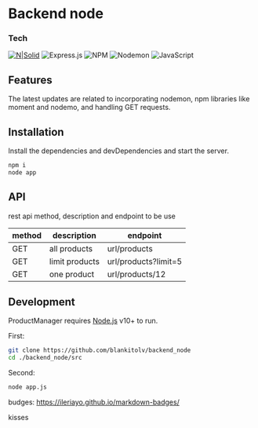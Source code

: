 # Backend node

### Tech
[![N|Solid](https://cldup.com/dTxpPi9lDf.thumb.png)](https://nodesource.com/products/nsolid)
![Express.js](https://img.shields.io/badge/express.js-%23404d59.svg?style=for-the-badge&logo=express&logoColor=%2361DAFB)
![NPM](https://img.shields.io/badge/NPM-%23CB3837.svg?style=for-the-badge&logo=npm&logoColor=white)
![Nodemon](https://img.shields.io/badge/NODEMON-%23323330.svg?style=for-the-badge&logo=nodemon&logoColor=%BBDEAD)
![JavaScript](https://img.shields.io/badge/javascript-%23323330.svg?style=for-the-badge&logo=javascript&logoColor=%23F7DF1E)

## Features
The latest updates are related to incorporating nodemon, npm libraries like moment and nodemo, and handling GET requests.

## Installation


Install the dependencies and devDependencies and start the server.

```sh
npm i
node app
```

## API
rest api method, description and endpoint to be use

| method | description | endpoint |
| ------ | ------ | ------ |
| GET | all products | url/products |
| GET | limit products | url/products?limit=5 |
| GET | one product | url/products/12 |

## Development
ProductManager requires [Node.js](https://nodejs.org/) v10+ to run.

First:

```sh
git clone https://github.com/blankitolv/backend_node
cd ./backend_node/src
```

Second:

```sh
node app.js
```

budges: https://ileriayo.github.io/markdown-badges/

kisses
